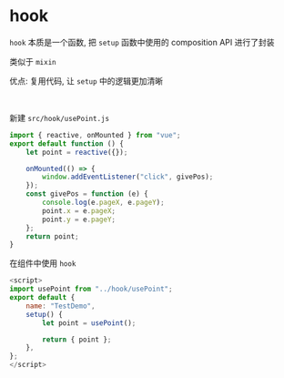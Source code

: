 # hook

​`hook` ​本质是一个函数, 把 `setup` ​函数中使用的 composition API 进行了封装

类似于 `mixin`​

优点: 复用代码, 让 `setup` ​中的逻辑更加清晰

‍

新建 `src/hook/usePoint.js`​

```js
import { reactive, onMounted } from "vue";
export default function () {
    let point = reactive({});

    onMounted(() => {
        window.addEventListener("click", givePos);
    });
    const givePos = function (e) {
        console.log(e.pageX, e.pageY);
        point.x = e.pageX;
        point.y = e.pageY;
    };
    return point;
}
```

在组件中使用 `hook`​

```js
<script>
import usePoint from "../hook/usePoint";
export default {
    name: "TestDemo",
    setup() {
        let point = usePoint();

        return { point };
    },
};
</script>
```

